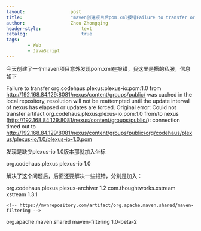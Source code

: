 ```yaml
---
layout:					post
title:					"maven创建项目后pom.xml报错Failure to transfer org.codehaus.plexus:plexus-xx:pom:x.0 from"
author:					Zhou Zhongqing
header-style:				text
catalog:					true
tags:
		- Web
		- JavaScript
---
```

​
今天创建了一个maven项目意外发现pom.xml在报错，我这里是搭的私服，信息如下

Failure to transfer org.codehaus.plexus:plexus-io:pom:1.0 from http://192.168.84.129:8081/nexus/content/groups/public/ was cached in the local 
 repository, resolution will not be reattempted until the update interval of nexus has elapsed or updates are forced. Original error: Could not transfer 
 artifact org.codehaus.plexus:plexus-io:pom:1.0 from/to nexus (http://192.168.84.129:8081/nexus/content/groups/public/): connection timed out to 
 http://192.168.84.129:8081/nexus/content/groups/public/org/codehaus/plexus/plexus-io/1.0/plexus-io-1.0.pom

发现是缺少plexus-io 1.0版本那就加入坐标

 <!-- https://mvnrepository.com/artifact/org.codehaus.plexus/plexus-io -->
<dependency>
    <groupId>org.codehaus.plexus</groupId>
    <artifactId>plexus-io</artifactId>
    <version>1.0</version>
</dependency>

解决了这个问题后，后面还要解决一些报错，分别是加入：

<!-- https://mvnrepository.com/artifact/org.codehaus.plexus/plexus-archiver -->
<dependency>
    <groupId>org.codehaus.plexus</groupId>
    <artifactId>plexus-archiver</artifactId>
    <version>1.2</version>
</dependency>

<!-- https://mvnrepository.com/artifact/com.thoughtworks.xstream/xstream -->
<dependency>
    <groupId>com.thoughtworks.xstream</groupId>
    <artifactId>xstream</artifactId>
    <version>1.3.1</version>
</dependency>


  	<!-- https://mvnrepository.com/artifact/org.apache.maven.shared/maven-filtering -->
<dependency>
    <groupId>org.apache.maven.shared</groupId>
    <artifactId>maven-filtering</artifactId>
    <version>1.0-beta-2</version>
</dependency>


​